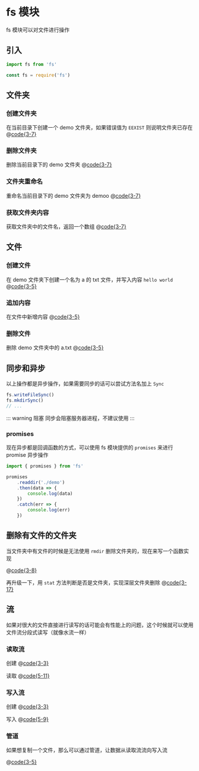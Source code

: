 # fs 模块

fs 模块可以对文件进行操作

## 引入

<CodeGroup>
<CodeGroupItem title='ESM'>

```js
import fs from 'fs'
```

</CodeGroupItem>

<CodeGroupItem title='CJS'>

```js
const fs = require('fs')
```

</CodeGroupItem>
</CodeGroup>

## 文件夹

### 创建文件夹

在当前目录下创建一个 demo 文件夹，如果错误值为 `EEXIST` 则说明文件夹已存在
@[code{3-7}](@/fs/mkdir.js)

### 删除文件夹

删除当前目录下的 demo 文件夹
@[code{3-7}](@/fs/rmdir.js)

### 文件夹重命名

重命名当前目录下的 demo 文件夹为 demoo
@[code{3-7}](@/fs/rename.js)

### 获取文件夹内容

获取文件夹中的文件名，返回一个数组
@[code{3-7}](@/fs/readdir.js)

## 文件

### 创建文件

在 demo 文件夹下创建一个名为 a 的 txt 文件，并写入内容 `hello world`
@[code{3-5}](@/fs/writeFile.js)

### 追加内容

在文件中新增内容
@[code{3-5}](@/fs/appendFile.js)

### 删除文件

删除 demo 文件夹中的 a.txt
@[code{3-5}](@/fs/unlink.js)

## 同步和异步

以上操作都是异步操作，如果需要同步的话可以尝试方法名加上 `Sync`

```js
fs.writeFileSync()
fs.mkdirSync()
// ...
```

::: warning 阻塞
同步会阻塞服务器进程，不建议使用
:::

### promises

现在异步都是回调函数的方式，可以使用 fs 模块提供的 `promises` 来进行 promise 异步操作

```js
import { promises } from 'fs'

promises
    .readdir('./demo')
    .then(data => {
        console.log(data)
    })
    .catch(err => {
        console.log(err)
    })
```

## 删除有文件的文件夹

当文件夹中有文件的时候是无法使用 `rmdir` 删除文件夹的，现在来写一个函数实现

@[code{3-8}](@/fs/deleteDir.js)

再升级一下，用 `stat` 方法判断是否是文件夹，实现深层文件夹删除
@[code{3-17}](@/fs/deleteDeepDir.js)

## 流

如果对很大的文件直接进行读写的话可能会有性能上的问题，这个时候就可以使用文件流分段式读写（就像水流一样）

### 读取流

创建
@[code{3-3}](@/fs/readStream.js)

读取
@[code{5-11}](@/fs/readStream.js)

### 写入流

创建
@[code{3-3}](@/fs/writeStream.js)

写入
@[code{5-9}](@/fs/writeStream.js)

### 管道

如果想复制一个文件，那么可以通过管道，让数据从读取流流向写入流

@[code{3-5}](@/fs/pipe.js)
